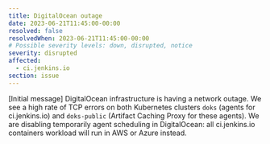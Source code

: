 ```yaml
---
title: DigitalOcean outage
date: 2023-06-21T11:45:00-00:00
resolved: false
resolvedWhen: 2023-06-21T11:45:00-00:00
# Possible severity levels: down, disrupted, notice
severity: disrupted
affected:
  - ci.jenkins.io
section: issue
---
```


[Initial message]
DigitalOcean infrastructure is having a network outage.
We see a high rate of TCP errors on both Kubernetes clusters `doks` (agents for ci.jenkins.io) and `doks-public` (Artifact Caching Proxy for these agents).
We are disabling temporarily agent scheduling in DigitalOcean: all ci.jenkins.io containers workload will run in AWS or Azure instead.
